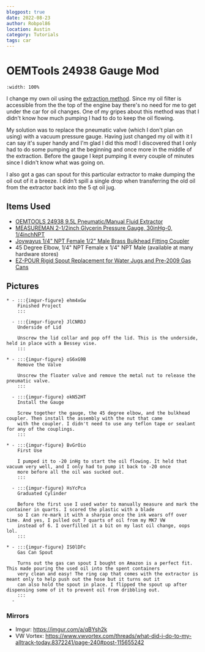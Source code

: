 ```yaml
---
blogpost: true
date: 2022-08-23
author: Robpol86
location: Austin
category: Tutorials
tags: car
---
```


# OEMTools 24938 Gauge Mod

```{youtube} njWYDQdS6d0
:width: 100%
```

I change my own oil using the [extraction method](https://www.youtube.com/watch?v=RakLAZIRgwU). Since my oil filter is
accessible from the the top of the engine bay there's no need for me to get under the car for oil changes. One of my gripes
about this method was that I didn't know how much pumping I had to do to keep the oil flowing.

My solution was to replace the pneumatic valve (which I don't plan on using) with a vacuum pressure gauge. Having just
changed my oil with it I can say it's super handy and I'm glad I did this mod! I discovered that I only had to do some
pumping at the beginning and once more in the middle of the extraction. Before the gauge I kept pumping it every couple of
minutes since I didn't know what was going on.

I also got a gas can spout for this particular extractor to make dumping the oil out of it a breeze. I didn't spill a single
drop when transferring the old oil from the extractor back into the 5 qt oil jug.

## Items Used

* [OEMTOOLS 24938 9.5L Pneumatic/Manual Fluid Extractor](https://www.amazon.com/OEMTOOLS-24938-Pneumatic-Manual-Extractor/dp/B07N7X4TP9)
* [MEASUREMAN 2-1/2inch Glycerin Pressure Gauge, 30inHg-0, 1/4inchNPT](https://www.amazon.com/Measureman-Glycerin-Plumbing-30inHg-0-Stainless/dp/B08TR85X2D)
* [Joywayus 1/4" NPT Female 1/2" Male Brass Bulkhead Fitting Coupler](https://www.amazon.com/Joywayus-Female-Bulkhead-Fitting-Coupler/dp/B07X7L3XTZ)
* 45 Degree Elbow, 1/4" NPT Female x 1/4" NPT Male (available at many hardware stores)
* [EZ-POUR Rigid Spout Replacement for Water Jugs and Pre-2009 Gas Cans](https://www.amazon.com/EZ-POUR-Rigid-Replacement-Spout-Pre-2009/dp/B07S42B8T9)

## Pictures

```{list-table}
* - :::{imgur-figure} ehm4xGw
    Finished Project
    :::

  - :::{imgur-figure} JlCNRDJ
    Underside of Lid

    Unscrew the lid collar and pop off the lid. This is the underside, held in place with a Bessey vise.
    :::

* - :::{imgur-figure} oS6xG9B
    Remove the Valve

    Unscrew the floater valve and remove the metal nut to release the pneumatic valve.
    :::

  - :::{imgur-figure} okN52HT
    Install the Gauge

    Screw together the gauge, the 45 degree elbow, and the bulkhead coupler. Then install the assembly with the nut that came
    with the coupler. I didn't need to use any teflon tape or sealant for any of the couplings.
    :::

* - :::{imgur-figure} BvGrOio
    First Use

    I pumped it to -20 inHg to start the oil flowing. It held that vacuum very well, and I only had to pump it back to -20 once
    more before all the oil was sucked out.
    :::

  - :::{imgur-figure} HsYcPca
    Graduated Cylinder

    Before the first use I used water to manually measure and mark the container in quarts. I scored the plastic with a blade
    so I can re-mark it with a sharpie once the ink wears off over time. And yes, I pulled out 7 quarts of oil from my MK7 VW
    instead of 6. I overfilled it a bit on my last oil change, oops lol.
    :::

* - :::{imgur-figure} IS0lDFc
    Gas Can Spout

    Turns out the gas can spout I bought on Amazon is a perfect fit. This made pouring the used oil into the spent containers
    very clean and easy! The ring cap that comes with the extractor is meant only to help push out the hose but it turns out it
    can also hold the spout in place. I flipped the spout up after dispensing some of it to prevent oil from dribbling out.
    :::
  -
```

### Mirrors

* Imgur: <https://imgur.com/a/qBYsh2k>
* VW Vortex: <https://www.vwvortex.com/threads/what-did-i-do-to-my-alltrack-today.8372241/page-240#post-115655242>
